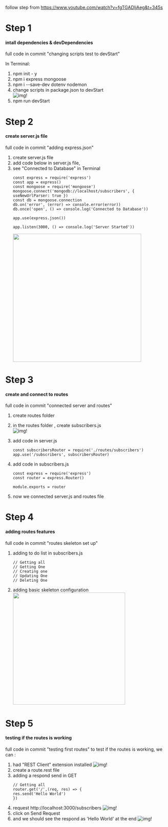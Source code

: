 follow step from https://www.youtube.com/watch?v=fgTGADljAeg&t=345s

# Step 1 
#### intall dependencies & devDependencies
full code in commit "changing scripts test to devStart" 

In Terminal:
1. npm init - y
2. npm i express mongoose
3. npm i --save-dev dotenv nodemon
4. change scripts in package.json to devStart <br />
   ![img!](https://user-images.githubusercontent.com/42502061/235327162-b545e8e9-1380-46a0-9209-64e27d45d26b.png)
5. npm run devStart

# Step 2 
#### create server.js file
full code in commit "adding express.json"

1. create server.js file
2. add code below in server.js file, 
3. see "Connected to Database" in Terminal
    ```
    const express = require('express')
    const app = express()
    const mongoose = require('mongoose')
    mongoose.connect('mongodb://localhost/subscribers', { useNewUrlParser: true })
    const db = mongoose.connection
    db.on('error', (error) => console.error(error))
    db.once('open', () => console.log('Connected to Database'))

    app.use(express.json())

    app.listen(3000, () => console.log('Server Started'))
    ```
   <img src="https://user-images.githubusercontent.com/42502061/235326009-b1504346-d2a2-420f-9729-715f55dae609.png" width="400">

# Step 3
#### create and connect to routes
full code in commit "connected server and routes"

1. create routes folder 
2. in the routes folder , create subscribers.js <br />
   ![img!](https://user-images.githubusercontent.com/42502061/235375675-d3e6f04f-bac7-4579-adf4-85e2942910d3.png)

3. add code in server.js
   ```
   const subscribersRouter = require('./routes/subscribers')
   app.use('/subscribers', subscribersRouter)
    ```
4. add code in subscribers.js
   ```
   const express = require('express')
   const router = express.Router()

   module.exports = router 
   ```
5. now we connected server.js and routes file

# Step 4
#### adding routes features 
full code in commit "routes skeleton set up"

1. adding to do list in subscribers.js  <br />
   ```
   // Getting all
   // Getting One
   // Creating one
   // Updating One
   // Deleting One
   ```
2. adding basic skeleton configuration   <br />
      <img src="https://user-images.githubusercontent.com/42502061/235408869-dba758b3-8e20-41ed-babf-40a2924b7284.png" width="350">

# Step 5
#### testing if the routes is working 
full code in commit "testing first routes"
to test if the routes is working, we can :
1. had "REST Client" extension installed 
   ![img!](https://user-images.githubusercontent.com/42502061/235585196-5bdcab05-f0cb-4f4b-bb3e-1729cc1f5a23.png)
2. create a route.rest file
3. adding a respond send in GET
    ```
    // Getting all
    router.get('/',(req, res) => {
    res.send('Hello World')
    })
   ```
4. request http://localhost:3000/subscribers
   ![img!](https://user-images.githubusercontent.com/42502061/235584822-07b6dc5d-00ad-4f33-9eee-717dc4a900d4.png)
5. click on Send Request 
6. and we should see the respond as 'Hello World' at the end
   ![img!](https://user-images.githubusercontent.com/42502061/235584969-8646781c-1e27-48d9-9404-d4725c606cc9.png)




